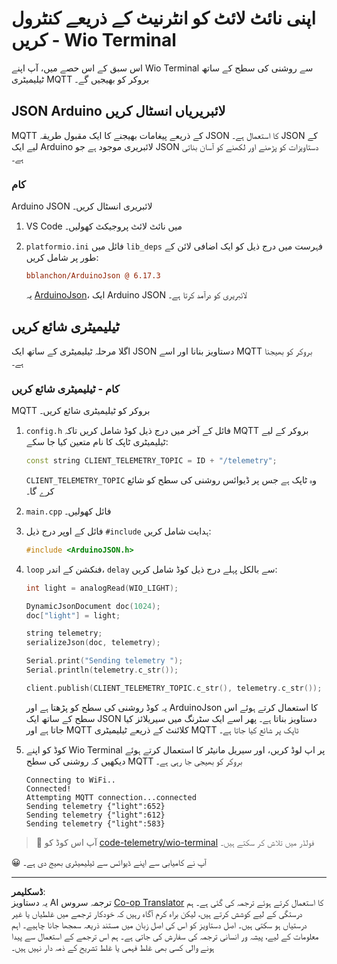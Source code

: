<!--
CO_OP_TRANSLATOR_METADATA:
{
  "original_hash": "4bcc29fe2b65e56eada83d2476279227",
  "translation_date": "2025-08-26T23:17:45+00:00",
  "source_file": "1-getting-started/lessons/4-connect-internet/wio-terminal-telemetry.md",
  "language_code": "ur"
}
-->
# اپنی نائٹ لائٹ کو انٹرنیٹ کے ذریعے کنٹرول کریں - Wio Terminal

اس سبق کے اس حصے میں، آپ اپنے Wio Terminal سے روشنی کی سطح کے ساتھ ٹیلیمیٹری MQTT بروکر کو بھیجیں گے۔

## JSON Arduino لائبریریاں انسٹال کریں

MQTT کے ذریعے پیغامات بھیجنے کا ایک مقبول طریقہ JSON کا استعمال ہے۔ JSON کے لیے ایک Arduino لائبریری موجود ہے جو JSON دستاویزات کو پڑھنے اور لکھنے کو آسان بناتی ہے۔

### کام

Arduino JSON لائبریری انسٹال کریں۔

1. VS Code میں نائٹ لائٹ پروجیکٹ کھولیں۔

1. `platformio.ini` فائل میں `lib_deps` فہرست میں درج ذیل کو ایک اضافی لائن کے طور پر شامل کریں:

    ```ini
    bblanchon/ArduinoJson @ 6.17.3
    ```

    یہ [ArduinoJson](https://arduinojson.org)، ایک Arduino JSON لائبریری کو درآمد کرتا ہے۔

## ٹیلیمیٹری شائع کریں

اگلا مرحلہ ٹیلیمیٹری کے ساتھ ایک JSON دستاویز بنانا اور اسے MQTT بروکر کو بھیجنا ہے۔

### کام - ٹیلیمیٹری شائع کریں

MQTT بروکر کو ٹیلیمیٹری شائع کریں۔

1. `config.h` فائل کے آخر میں درج ذیل کوڈ شامل کریں تاکہ MQTT بروکر کے لیے ٹیلیمیٹری ٹاپک کا نام متعین کیا جا سکے:

    ```cpp
    const string CLIENT_TELEMETRY_TOPIC = ID + "/telemetry";
    ```

    `CLIENT_TELEMETRY_TOPIC` وہ ٹاپک ہے جس پر ڈیوائس روشنی کی سطح کو شائع کرے گا۔

1. `main.cpp` فائل کھولیں۔

1. فائل کے اوپر درج ذیل `#include` ہدایت شامل کریں:

    ```cpp
    #include <ArduinoJSON.h>
    ```

1. `loop` فنکشن کے اندر، `delay` سے بالکل پہلے درج ذیل کوڈ شامل کریں:

    ```cpp
    int light = analogRead(WIO_LIGHT);

    DynamicJsonDocument doc(1024);
    doc["light"] = light;

    string telemetry;
    serializeJson(doc, telemetry);

    Serial.print("Sending telemetry ");
    Serial.println(telemetry.c_str());

    client.publish(CLIENT_TELEMETRY_TOPIC.c_str(), telemetry.c_str());
    ```

    یہ کوڈ روشنی کی سطح کو پڑھتا ہے اور ArduinoJson کا استعمال کرتے ہوئے اس سطح کے ساتھ ایک JSON دستاویز بناتا ہے۔ پھر اسے ایک سٹرنگ میں سیریلائز کیا جاتا ہے اور MQTT کلائنٹ کے ذریعے ٹیلیمیٹری MQTT ٹاپک پر شائع کیا جاتا ہے۔

1. کوڈ کو اپنے Wio Terminal پر اپ لوڈ کریں، اور سیریل مانیٹر کا استعمال کرتے ہوئے دیکھیں کہ روشنی کی سطح MQTT بروکر کو بھیجی جا رہی ہے۔

    ```output
    Connecting to WiFi..
    Connected!
    Attempting MQTT connection...connected
    Sending telemetry {"light":652}
    Sending telemetry {"light":612}
    Sending telemetry {"light":583}
    ```

> 💁 آپ اس کوڈ کو [code-telemetry/wio-terminal](../../../../../1-getting-started/lessons/4-connect-internet/code-telemetry/wio-terminal) فولڈر میں تلاش کر سکتے ہیں۔

😀 آپ نے کامیابی سے اپنے ڈیوائس سے ٹیلیمیٹری بھیج دی ہے۔

---

**ڈسکلیمر**:  
یہ دستاویز AI ترجمہ سروس [Co-op Translator](https://github.com/Azure/co-op-translator) کا استعمال کرتے ہوئے ترجمہ کی گئی ہے۔ ہم درستگی کے لیے کوشش کرتے ہیں، لیکن براہ کرم آگاہ رہیں کہ خودکار ترجمے میں غلطیاں یا غیر درستیاں ہو سکتی ہیں۔ اصل دستاویز کو اس کی اصل زبان میں مستند ذریعہ سمجھا جانا چاہیے۔ اہم معلومات کے لیے، پیشہ ور انسانی ترجمہ کی سفارش کی جاتی ہے۔ ہم اس ترجمے کے استعمال سے پیدا ہونے والی کسی بھی غلط فہمی یا غلط تشریح کے ذمہ دار نہیں ہیں۔